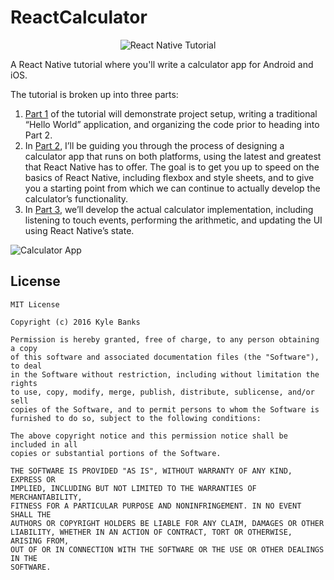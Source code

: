# ReactCalculator

<div style="text-align:center;">
  <img src="https://kylewbanks.com/images/post/react-native-tutorial-cover.png" alt="React Native Tutorial" />
</div>

A React Native tutorial where you'll write a calculator app for Android and iOS.

The tutorial is broken up into three parts:

1. [Part 1](https://kylewbanks.com/blog/react-native-tutorial-part-1-hello-react) of the tutorial will demonstrate project setup, writing a traditional “Hello World” application, and organizing the code prior to heading into Part 2.
2. In [Part 2](https://kylewbanks.com/blog/react-native-tutorial-part-2-designing-a-calculator), I’ll be guiding you through the process of designing a calculator app that runs on both platforms, using the latest and greatest that React Native has to offer. The goal is to get you up to speed on the basics of React Native, including flexbox and style sheets, and to give you a starting point from which we can continue to actually develop the calculator’s functionality.
3. In [Part 3](https://kylewbanks.com/blog/react-native-tutorial-part-3-developing-a-calculator), we’ll develop the actual calculator implementation, including listening to touch events, performing the arithmetic, and updating the UI using React Native’s state.

![Calculator App](/docs/react-native-tutorial-6.png)

## License
```
MIT License

Copyright (c) 2016 Kyle Banks

Permission is hereby granted, free of charge, to any person obtaining a copy
of this software and associated documentation files (the "Software"), to deal
in the Software without restriction, including without limitation the rights
to use, copy, modify, merge, publish, distribute, sublicense, and/or sell
copies of the Software, and to permit persons to whom the Software is
furnished to do so, subject to the following conditions:

The above copyright notice and this permission notice shall be included in all
copies or substantial portions of the Software.

THE SOFTWARE IS PROVIDED "AS IS", WITHOUT WARRANTY OF ANY KIND, EXPRESS OR
IMPLIED, INCLUDING BUT NOT LIMITED TO THE WARRANTIES OF MERCHANTABILITY,
FITNESS FOR A PARTICULAR PURPOSE AND NONINFRINGEMENT. IN NO EVENT SHALL THE
AUTHORS OR COPYRIGHT HOLDERS BE LIABLE FOR ANY CLAIM, DAMAGES OR OTHER
LIABILITY, WHETHER IN AN ACTION OF CONTRACT, TORT OR OTHERWISE, ARISING FROM,
OUT OF OR IN CONNECTION WITH THE SOFTWARE OR THE USE OR OTHER DEALINGS IN THE
SOFTWARE.
```
